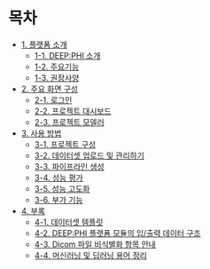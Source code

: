 # 목차

- [1. 플랫폼 소개]()
  - [1-1. DEEP:PHI 소개](chapter1/1-1.딥파이_소개.md)
  - [1-2. 주요기능](chapter1/1-2.주요기능.md)
  - [1-3. 권장사양](chapter1/1-3.권장사양.md)
- [2. 주요 화면 구성]()
  - [2-1. 로그인](chapter2/2-1.로그인.md)
  - [2-2. 프로젝트 대시보드](chapter2/2-2.프로젝트_대시보드.md)
  - [2-3. 프로젝트 모델러](chapter2/2-3.프로젝트_모델러.md)
- [3. 사용 방법]()
  - [3-1. 프로젝트 구성](chapter3/3-1.프로젝트_구성.md)
  - [3-2. 데이터셋 업로드 및 관리하기](chapter3/3-2.데이터셋_업로드_및_관리하기.md)
  - [3-3. 파이프라인 생성](chapter3/3-3.파이프라인_생성.md)
  - [3-4. 성능 평가](chapter3/3-4.성능_평가.md)
  - [3-5. 성능 고도화](chapter3/3-5.성능_고도화.md)
  - [3-6. 부가 기능](chapter3/3-6.부가_기능.md)
- [4. 부록]()
  - [4-1. 데이터셋 템플릿](chapter4/4-1.데이터셋_템플릿.md)
  - [4-2. DEEP:PHI 플랫폼 모듈의 입/출력 데이터 구조](chapter4/4-2.DEEPPHI_플랫폼_모듈의_입출력_데이터_구조.md)
  - [4-3. Dicom 파일 비식별화 항목 안내](chapter4/4-3.Dicom_파일_비식별화_항목_안내.md)
  - [4-4. 머신러닝 및 딥러닝 용어 정리](chapter4/4-4.머신러닝_및_딥러닝_용어_정리.md)